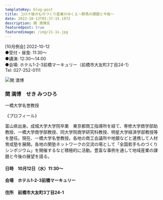 ```yaml
---
templateKey: blog-post
title: コロナ後のものづくり産業のゆくえ～群馬の課題と今後～
date: 2022-10-12T05:37:15.197Z
description: 関 満博氏
featuredpost: true
featuredimage: /img/21-1x.jpg
---
```

\[10月例会] 2022-10-12\
●受付・昼食: 11:30〜\
●講演: 12:30〜14:00\
●会場: ホテル1-2-3前橋マーキュリー（前橋市大友町3丁目24-1）\
﻿Tel: 027-252-0111

![関 満博](/img/21-1x.jpg "関 満博　せき みつひろ")

### 関 満博　せき みつひろ

一橋大学名誉教授

《プロフィール》

富山県出身。成城大学大学院卒業　東京都商工指導所を経て、専修大学商学部助教授、一橋大学商学部教授、同大学院商学研究科教授、明星大学経済学部教授等を歴任。現在、一橋大学名誉教授。各地の商工会議所や地銀などと連携して人材育成塾を展開。各地の関塾ネットワークの交流の場として「全国若手ものづくりシンポジウム」を開催するなど積極的に活動。豊富な事例を通して地域産業の課題と今後の展望を語る。

#### 日時　10月12日（水）11:30〜

#### 会場　ホテル1-2-3前橋マーキュリー

#### 住所　前橋市大友町3丁目24-1